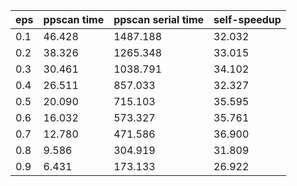 eps | ppscan time | ppscan serial time | self-speedup 
--- | --- | --- | ---
0.1 | 46.428 | 1487.188 | 32.032
0.2 | 38.326 | 1265.348 | 33.015
0.3 | 30.461 | 1038.791 | 34.102
0.4 | 26.511 | 857.033 | 32.327
0.5 | 20.090 | 715.103 | 35.595
0.6 | 16.032 | 573.327 | 35.761
0.7 | 12.780 | 471.586 | 36.900
0.8 | 9.586 | 304.919 | 31.809
0.9 | 6.431 | 173.133 | 26.922
